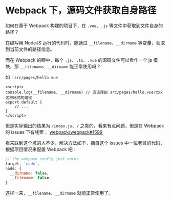 # Webpack 下，源码文件获取自身路径

如何在基于 Webpack 构建的项目下，在 `.vue`、`.js` 等文件中获取到文件自身的路径？

在编写用 NodeJS 运行的代码时，能通过 `__filename`、`__dirname` 等变量，获取到当前文件的路径信息。

而在 Webpack 的眼中，每个 `.js`、`.ts`、`.vue` 的源码文件可以看作一个 js 模块，那 `__filename`、`__dirname` 能正常使用吗？

如：`src/pages/hello.vue`
```vue
<script>
console.log(__filename, __dirname) // 应该得到 src/pages/hello.vue?xxx 这种格式的路径
export default {
    // ...
}
</script>
```

但是实际输出的结果为 `/index.js`、`/` 之类的，看来有点问题，但是在 Webpack 的 issues 下有线索：
[webpack/webpack#1599](https://github.com/webpack/webpack/issues/1599#issuecomment-186841345)

看来踩到这个坑的人不少，解决方法如下，摘自这个 issues 中一位老哥的代码，根据项目情况来配置 Webpack 吧：

```js
// the webpack config just works
target: 'node',
node: {
  __dirname: false,
  __filename: false,
}
```

这样一来，`__filename`、`__dirname` 就能正常使用了。
